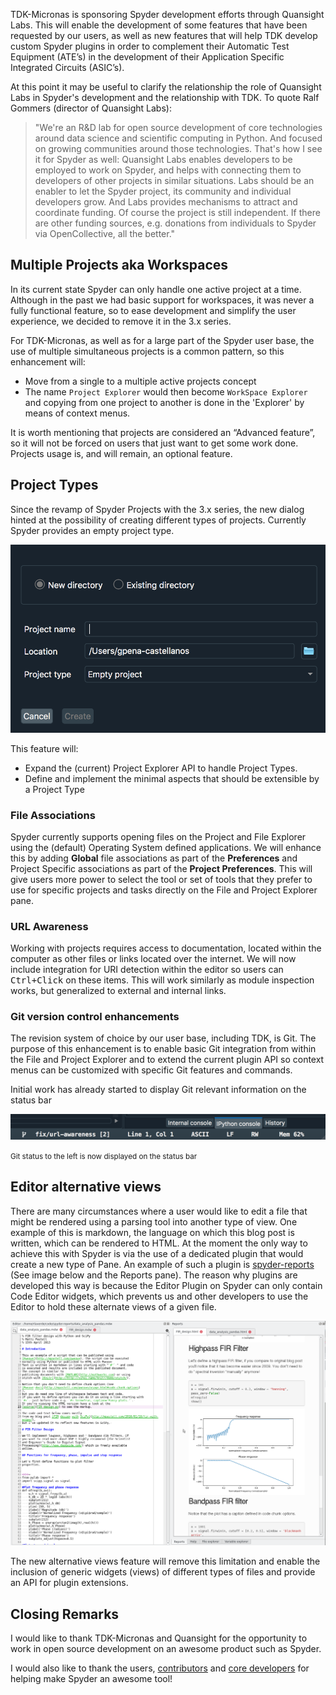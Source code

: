 <!--
.. title: TDK-Micronas Partners with Quansight to sponsor Spyder
.. slug: tdk-partners-with-quansight-labs
.. date: 2019-05-18 21:22:58 UTC-05:00
.. tags: Spyder, Labs
.. category: 
.. link: 
.. author: Gonzalo Peña-Castellanos
.. description: 
.. type: text
-->

TDK-Micronas is sponsoring Spyder development efforts through Quansight Labs.
This will enable the development of some features that have been requested by
our users, as well as new features that will help TDK develop custom Spyder
plugins in order to complement their Automatic Test Equipment (ATE’s) in the
development of their Application Specific Integrated Circuits (ASIC’s).

At this point it may be useful to clarify the relationship the role of
Quansight Labs in Spyder's development and the relationship with TDK. To quote
Ralf Gommers (director of Quansight Labs):

>"We're an R&D lab for open source development of core technologies around data
science and scientific computing in Python. And focused on growing communities
around those technologies. That's how I see it for Spyder as well: Quansight
Labs enables developers to be employed to work on Spyder, and helps with
connecting them to developers of other projects in similar situations. Labs
should be an enabler to let the Spyder project, its community and individual
developers grow. And Labs provides mechanisms to attract and coordinate
funding. Of course the project is still independent. If there are other
funding sources, e.g. donations from individuals to Spyder via OpenCollective,
all the better."

## Multiple Projects aka Workspaces

In its current state Spyder can only handle one active project at a time.
Although in the past we had basic support for workspaces, it was never a fully
functional feature, so to ease development and simplify the user experience,
we decided to remove it in the 3.x series.

<!-- TEASER_END -->

For TDK-Micronas, as well as for a large part of the Spyder user base, the use
of multiple simultaneous projects is a common pattern, so this enhancement
will:

* Move from a single to a multiple active projects concept
* The name `Project Explorer` would then become `WorkSpace Explorer` and
copying from one project to another is done in the 'Explorer' by means of
context menus. 

It is worth mentioning that projects are considered an “Advanced feature”,
so it will not be forced on users that just want to get some work done.
Projects usage is, and will remain, an optional feature.

## Project Types

Since the revamp of Spyder Projects with the 3.x series, the new dialog hinted
at the possibility of creating different types of projects. Currently Spyder
provides an empty project type.

![Project creation](/images/spyder-project-creation.png)
 
This feature will:

* Expand the (current) Project Explorer API to handle Project Types.
* Define and implement the minimal aspects that should be extensible by a
  Project Type

### File Associations

Spyder currently supports opening files on the Project and File Explorer
using the (default) Operating System defined applications. We will enhance
this by adding **Global** file associations as part of the **Preferences**
and Project Specific associations as part of the **Project Preferences**.
This will give users more power to select the tool or set of tools that they
prefer to use for specific projects and tasks directly on the File and Project
Explorer pane.

### URL Awareness

Working with projects requires access to documentation, located within the
computer as other files or links located over the internet. We will now
include integration for URI detection within the editor so users can
<kbd>Ctrl+Click</kbd> on these items. This will work similarly as module
inspection works, but generalized to external and internal links.

### Git version control enhancements

The revision system of choice by our user base, including TDK, is Git.
The purpose of this enhancement is to enable basic Git integration from
within the File and Project Explorer and to extend the current plugin
API so context menus can be customized with specific Git features and
commands.
 
Initial work has already started to display Git relevant information
on the status bar

![Status bar git](/images/spyder-git-status.png)

<small>Git status to the left is now displayed on the status bar</small>

## Editor alternative views

There are many circumstances where a user would like to edit a file that might
be rendered using a parsing tool into another type of view. One example of
this is markdown, the language on which this blog post is written, which
can be rendered to HTML. At the moment the only way to achieve this with
Spyder is via the use of a dedicated plugin that would create a new type of
Pane. An example of such a plugin is [spyder-reports](https://github.com/spyder-ide/spyder-reports)
(See image below and the Reports pane). The reason why plugins are developed
this way is because the Editor Plugin on Spyder can only contain Code Editor
widgets, which prevents us and other developers to use the Editor to hold
these alternate views of a given file.

![Spyder Reports](/images/spyder-reports.png)

The new alternative views feature will remove this limitation and enable the
inclusion of generic widgets (views) of different types of files and provide
an API for plugin extensions.

## Closing Remarks

I would like to thank TDK-Micronas and Quansight for the opportunity to
work in open source development on an awesome product such as Spyder.

I would also like to thank the users,
[contributors](https://github.com/spyder-ide/spyder/graphs/contributors)
and [core developers](https://github.com/orgs/spyder-ide/people) for helping
make Spyder an awesome tool!
